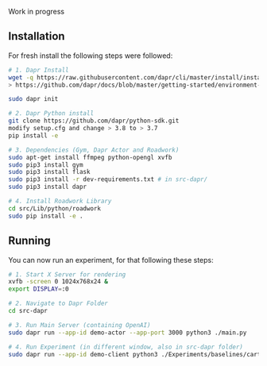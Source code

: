 Work in progress

## Installation

For fresh install the following steps were followed:

```bash
# 1. Dapr Install
wget -q https://raw.githubusercontent.com/dapr/cli/master/install/install.sh -O - | /bin/bash
> https://github.com/dapr/docs/blob/master/getting-started/environment-setup.md

sudo dapr init

# 2. Dapr Python install
git clone https://github.com/dapr/python-sdk.git
modify setup.cfg and change > 3.8 to > 3.7
pip install -e

# 3. Dependencies (Gym, Dapr Actor and Roadwork)
sudo apt-get install ffmpeg python-opengl xvfb
sudo pip3 install gym
sudo pip3 install flask
sudo pip3 install -r dev-requirements.txt # in src-dapr/
sudo pip3 install dapr

# 4. Install Roadwork Library
cd src/Lib/python/roadwork
sudo pip install -e .
```

## Running

You can now run an experiment, for that following these steps:

```bash
# 1. Start X Server for rendering
xvfb -screen 0 1024x768x24 &
export DISPLAY=:0

# 2. Navigate to Dapr Folder
cd src-dapr

# 3. Run Main Server (containing OpenAI)
sudo dapr run --app-id demo-actor --app-port 3000 python3 ./main.py

# 4. Run Experiment (in different window, also in src-dapr folder)
sudo dapr run --app-id demo-client python3 ./Experiments/baselines/cartpole/train.py
```